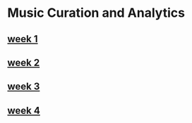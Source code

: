 # Music Curation and Analytics

## [week 1](week1.md)

## [week 2](week2.md)

## [week 3](verovio.html)

## [week 4](week4.md)
